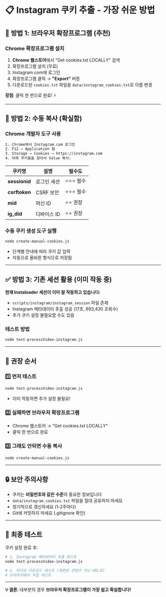 # 📋 Instagram 쿠키 추출 - 가장 쉬운 방법

## 🚀 방법 1: 브라우저 확장프로그램 (추천)

### Chrome 확장프로그램 설치
1. **Chrome 웹스토어**에서 "Get cookies.txt LOCALLY" 검색
2. 확장프로그램 설치 (무료)
3. Instagram.com에 로그인
4. 확장프로그램 클릭 → **"Export"** 버튼
5. 다운로드된 `cookies.txt` 파일을 `data/instagram_cookies.txt`로 이름 변경

**장점**: 클릭 한 번으로 완료! ⚡

---

## 🔧 방법 2: 수동 복사 (확실함)

### Chrome 개발자 도구 사용
```bash
1. Chrome에서 Instagram.com 로그인
2. F12 → Application 탭
3. Storage → Cookies → https://instagram.com
4. 아래 쿠키들을 찾아서 Value 복사:
```

| 쿠키명 | 설명 | 필수도 |
|--------|------|--------|
| **sessionid** | 로그인 세션 | ⭐⭐⭐ 필수 |
| **csrftoken** | CSRF 보안 | ⭐⭐⭐ 필수 |
| **mid** | 머신 ID | ⭐⭐ 권장 |
| **ig_did** | 디바이스 ID | ⭐⭐ 권장 |

### 수동 쿠키 생성 도구 실행
```bash
node create-manual-cookies.js
```
- 단계별 안내에 따라 쿠키 값 입력
- 자동으로 올바른 형식으로 저장됨

---

## ✅ 방법 3: 기존 세션 활용 (이미 작동 중)

**현재 Instaloader 세션이 이미 잘 작동하고 있습니다:**
- `scripts/instagram/instagram_session` 파일 존재
- Instagram 메타데이터 추출 성공 (17초, 693,430 조회수)
- 추가 쿠키 설정 불필요할 수도 있음

### 테스트 방법
```bash
node test-processVideo-instagram.js
```

---

## 🎯 권장 순서

### 1️⃣ **먼저 테스트**
```bash
node test-processVideo-instagram.js
```
- 이미 작동하면 추가 설정 불필요!

### 2️⃣ **실패하면 브라우저 확장프로그램**
- Chrome 웹스토어 → "Get cookies.txt LOCALLY"
- 클릭 한 번으로 완료

### 3️⃣ **그래도 안되면 수동 복사**
```bash
node create-manual-cookies.js
```

---

## 🔒 보안 주의사항

- 쿠키는 **비밀번호와 같은 수준**의 중요한 정보입니다
- `data/instagram_cookies.txt` 파일을 절대 공유하지 마세요
- 정기적으로 갱신하세요 (1-2주마다)
- Git에 커밋하지 마세요 (.gitignore 확인)

---

## 🧪 최종 테스트

쿠키 설정 완료 후:
```bash
# 1. Instagram 메타데이터 추출 테스트
node test-processVideo-instagram.js

# 2. 비디오 다운로드 테스트 (제한된 콘텐츠 아닌 URL로)
# 브라우저에서 직접 테스트
```

---

**💡 결론**: 대부분의 경우 **브라우저 확장프로그램이 가장 쉽고 확실합니다!**
